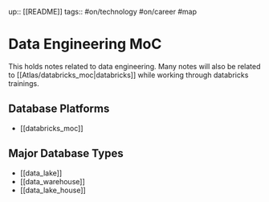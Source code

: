 up:: [[README]]
tags:: #on/technology #on/career #map

# Data Engineering MoC
This holds notes related to data engineering.
Many notes will also be related to [[Atlas/databricks_moc|databricks]] while working through databricks trainings.

## Database Platforms
- [[databricks_moc]]

## Major Database Types
- [[data_lake]]
- [[data_warehouse]]
- [[data_lake_house]]